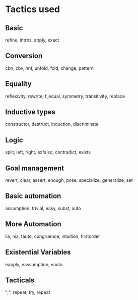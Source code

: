 # Tactics used
## Basic
refine, intros, apply, exact
## Conversion
cbn, cbv, hnf, unfold, fold, change, pattern
## Equality
reflexivity, rewrite, f_equal, symmetry, transitivity, replace
## Inductive types
constructor, destruct, induction, discriminate
## Logic
split, left, right, exfalso, contradict, exists
## Goal management
revert, clear, assert, enough, pose, specialize, generalize, set
## Basic automation
assumption, trivial, easy, subst, auto
## More Automation
lia, nia, tauto, congruence, intuition, firstorder
## Existential Variables
eapply, eassumption, eauto
## Tacticals
";", repeat, try, repeat

